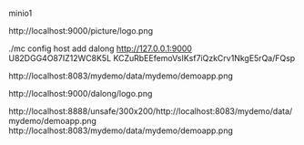 

minio1



http://localhost:9000/picture/logo.png


./mc  config host add dalong http://127.0.0.1:9000 U82DGG4O87IZ12WC8K5L KCZuRbEEfemoVsIKsf7iQzkCrv1NkgE5rQa/FQsp



http://localhost:8083/mydemo/data/mydemo/demoapp.png


http://localhost:9000/dalong/logo.png


http://localhost:8888/unsafe/300x200/http://localhost:8083/mydemo/data/mydemo/demoapp.png
http://localhost:8083/mydemo/data/mydemo/demoapp.png